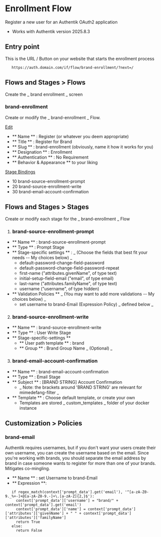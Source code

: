 # Enrollment Flow
Register a new user for an Authentik OAuth2 application

- Works with Authentik version 2025.8.3

## Entry point
This is the URL / Button on your website that starts the enrollment process
```
   https://auth.domain.com/if/flow/brand-enrollment/?next=/
```

## Flows and Stages > Flows
Create the _ brand enrollment _ screen

### brand-enrollment
Create or modify the  _ brand-enrollment _  Flow.

<ins>Edit</ins>
* ** Name ** : Register (or whatever you deem appropriate)
* ** Title ** : Register for Brand
* ** Slug ** : brand-enrollment (obviously, name it how it works for you)
* ** Designation ** : Enrollment
* ** Authentication ** : No Requirement
* ** Behavior & Appearance ** to your liking


<ins>Stage Bindings</ins>
* 10 brand-source-enrollment-prompt  
* 20 brand-source-enrollment-write  
* 30 brand-email-account-confirmation

## Flows and Stages > Stages
Create or modify each stage for the _ brand-enrollment _ Flow


1. ### brand-source-enrollment-prompt
* ** Name ** : brand-source-enrollment-prompt
* ** Type ** : Prompt Stage
* ** Stage-specific settings ** : _ (Choose the fields that best fit your needs -- My choices below) _ 
  * default-password-change-field-password
  * default-password-change-field-password-repeat
  * first-name ("attributes.givenName", of type text)
  * initial-setup-field-email ("email", of type email)
  * last-name ("attributes.familyName", of type text)
  * username ("username", of type hidden)
* ** Validation Policies ** _ (You may want to add more validations -- My choices below) _
  * set username to brand-Email (Expression Policy) _ defined below _

2. ### brand-source-enrollment-write
* ** Name ** : brand-source-enrollment-write
* ** Type ** : User Write Stage
* ** Stage-specific-settings **
  * ** User path template ** : brand
  * ** Group ** : Brand Group Name _ (Optional) _

3. ### brand-email-account-confirmation
* ** Name ** : brand-email-account-confirmation
* ** Type ** : Email Stage
* ** Subject ** : [BRAND STRING] Account Confirmation 
  * _ Note: the brackets around 'BRAND STRING' are relevant for mimedefang-filter _
* ** Template ** : Choose default template, or create your own
  * Templates are stored _ custom\_templates _ folder of your docker instance

## Customization > Policies

### brand-email
Authentik requires usernames, but if you don't want your users create their own username, you can create the username based on the email. Since you're working with brands, you should separate the email address by brand in case someone wants to register for more than one of your brands.  Mitigates co-mingling.

* ** Name ** : set Username to brand-Email
* ** Expression **:
```
   if regex_match(context['prompt_data'].get('email'), '^[a-zA-Z0-9._%+-]+@[a-zA-Z0-9.-]+\.[a-zA-Z]{2,}$'):
     context['prompt_data']['username'] = "brand/" + context['prompt_data'].get('email')
     context['prompt_data']['name'] = context['prompt_data']['attributes']['givenName'] + " " + context['prompt_data']['attributes']['familyName']
     return True
   else:
     return False
```
